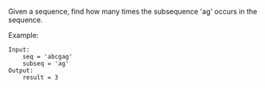 Given a sequence, find how many times the subsequence 'ag' occurs in the sequence.  

Example:
```buildoutcfg
Input:
    seq = 'abcgag'
    subseq = 'ag'
Output:
    result = 3
```